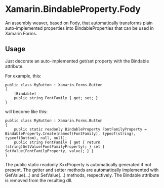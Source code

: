 # Xamarin.BindableProperty.Fody

An assembly weaver, based on Fody, that automatically transforms plain auto-implemented properties into BindableProperties that can be used in Xamarin Forms.

## Usage

Just decorate an auto-implemented get/set property with the Bindable attribute.

For example, this:

    public class MyButton : Xamarin.Forms.Button
    {
        [Bindable]
        public string FontFamily { get; set; }
    }

will become like this:

    public class MyButton : Xamarin.Forms.Button
    {
        public static readonly BindableProperty FontFamilyProperty = BindableProperty.Create(nameof(FontFamily), typeof(string), typeof(Button), null, null);
        public string FontFamily { get { return (string)GetValue(FontFamilyProperty); } set { SetValue(FontFamilyProperty, value); } }
    }

The public static readonly XxxProperty is automatically generated if not present. 
The getter and setter methods are automatically implemented with GetValue(...) and SetValue(...) methods, respectively.
The Bindable attribute is removed from the resulting dll.
